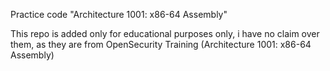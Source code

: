 Practice code  "Architecture 1001: x86-64 Assembly"

This repo is added only for educational purposes only, i have no claim over them, as they are from OpenSecurity Training (Architecture 1001: x86-64 Assembly)
